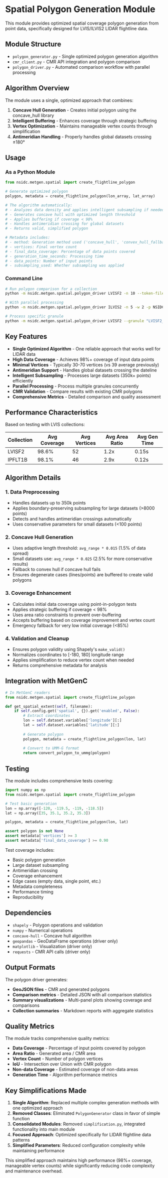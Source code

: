# Spatial Polygon Generation Module

This module provides optimized spatial coverage polygon generation from point data, specifically designed for LVIS/ILVIS2 LIDAR flightline data.

## Module Structure

- `polygon_generator.py` - Single optimized polygon generation algorithm
- `cmr_client.py` - CMR API integration and polygon comparison
- `polygon_driver.py` - Automated comparison workflow with parallel processing

## Algorithm Overview

The module uses a single, optimized approach that combines:
1. **Concave Hull Generation** - Creates initial polygon using the concave_hull library
2. **Intelligent Buffering** - Enhances coverage through strategic buffering
3. **Vertex Optimization** - Maintains manageable vertex counts through simplification
4. **Antimeridian Handling** - Properly handles global datasets crossing ±180°

## Usage

### As a Python Module

```python
from nsidc.metgen.spatial import create_flightline_polygon

# Generate optimized polygon
polygon, metadata = create_flightline_polygon(lon_array, lat_array)

# The algorithm automatically:
# - Analyzes data density and applies intelligent subsampling if needed
# - Generates concave hull with optimized length threshold
# - Applies buffering if coverage < 98%
# - Handles antimeridian crossing for global datasets
# - Returns valid, simplified polygon

# Metadata includes:
# - method: Generation method used ('concave_hull', 'convex_hull_fallback', etc.)
# - vertices: Final vertex count
# - final_data_coverage: Percentage of data points covered
# - generation_time_seconds: Processing time
# - data_points: Number of input points
# - subsampling_used: Whether subsampling was applied
```

### Command Line

```bash
# Run polygon comparison for a collection
python -m nsidc.metgen.spatial.polygon_driver LVISF2 -n 10 --token-file ~/.edl/token.prod

# With parallel processing
python -m nsidc.metgen.spatial.polygon_driver ILVIS2 -n 5 -w 2 -p NSIDC_CPRD

# Process specific granule
python -m nsidc.metgen.spatial.polygon_driver LVISF2 --granule "LVISF2_ABoVE2019_0716_R2003_060685.TXT" -p NSIDC_CPRD
```

## Key Features

- **Single Optimized Algorithm** - One reliable approach that works well for LIDAR data
- **High Data Coverage** - Achieves 98%+ coverage of input data points
- **Minimal Vertices** - Typically 30-70 vertices (vs 39 average previously)
- **Antimeridian Support** - Handles global datasets crossing the dateline
- **Intelligent Subsampling** - Processes large datasets (350k+ points) efficiently
- **Parallel Processing** - Process multiple granules concurrently
- **CMR Validation** - Compare results with existing CMR polygons
- **Comprehensive Metrics** - Detailed comparison and quality assessment

## Performance Characteristics

Based on testing with LVIS collections:

| Collection | Avg Coverage | Avg Vertices | Avg Area Ratio | Avg Gen Time |
|------------|--------------|--------------|----------------|--------------|
| LVISF2     | 98.6%        | 52           | 1.2x           | 0.15s        |
| IPFLT1B    | 98.1%        | 46           | 2.9x           | 0.12s        |

## Algorithm Details

### 1. Data Preprocessing
- Handles datasets up to 350k points
- Applies boundary-preserving subsampling for large datasets (>8000 points)
- Detects and handles antimeridian crossings automatically
- Uses conservative parameters for small datasets (<100 points)

### 2. Concave Hull Generation
- Uses adaptive length threshold: `avg_range * 0.015` (1.5% of data spread)
- Small datasets use: `avg_range * 0.025` (2.5% for more conservative results)
- Fallback to convex hull if concave hull fails
- Ensures degenerate cases (lines/points) are buffered to create valid polygons

### 3. Coverage Enhancement
- Calculates initial data coverage using point-in-polygon tests
- Applies strategic buffering if coverage < 98%
- Uses area ratio constraints to prevent over-buffering
- Accepts buffering based on coverage improvement and vertex count
- Emergency fallback for very low initial coverage (<85%)

### 4. Validation and Cleanup
- Ensures polygon validity using Shapely's `make_valid()`
- Normalizes coordinates to [-180, 180] longitude range
- Applies simplification to reduce vertex count when needed
- Returns comprehensive metadata for analysis

## Integration with MetGenC

```python
# In MetGenC readers
from nsidc.metgen.spatial import create_flightline_polygon

def get_spatial_extent(self, filename):
    if self.config.get('spatial', {}).get('enabled', False):
        # Extract coordinates
        lon = self.dataset.variables['longitude'][:]
        lat = self.dataset.variables['latitude'][:]
        
        # Generate polygon
        polygon, metadata = create_flightline_polygon(lon, lat)
        
        # Convert to UMM-G format
        return convert_polygon_to_ummg(polygon)
```

## Testing

The module includes comprehensive tests covering:

```python
import numpy as np
from nsidc.metgen.spatial import create_flightline_polygon

# Test basic generation
lon = np.array([-120, -119.5, -119, -118.5])
lat = np.array([35, 35.1, 35.2, 35.3])

polygon, metadata = create_flightline_polygon(lon, lat)

assert polygon is not None
assert metadata['vertices'] >= 3
assert metadata['final_data_coverage'] >= 0.90
```

Test coverage includes:
- Basic polygon generation
- Large dataset subsampling
- Antimeridian crossing
- Coverage enhancement
- Edge cases (empty data, single point, etc.)
- Metadata completeness
- Performance timing
- Reproducibility

## Dependencies

- `shapely` - Polygon operations and validation
- `numpy` - Numerical operations  
- `concave-hull` - Concave hull algorithm
- `geopandas` - GeoDataFrame operations (driver only)
- `matplotlib` - Visualization (driver only)
- `requests` - CMR API calls (driver only)

## Output Formats

The polygon driver generates:
- **GeoJSON files** - CMR and generated polygons
- **Comparison metrics** - Detailed JSON with all comparison statistics
- **Summary visualizations** - Multi-panel plots showing coverage and comparisons
- **Collection summaries** - Markdown reports with aggregate statistics

## Quality Metrics

The module tracks comprehensive quality metrics:
- **Data Coverage** - Percentage of input points covered by polygon
- **Area Ratio** - Generated area / CMR area
- **Vertex Count** - Number of polygon vertices
- **IoU** - Intersection over Union with CMR polygon
- **Non-data Coverage** - Estimated coverage of non-data areas
- **Generation Time** - Algorithm performance metrics

## Key Simplifications Made

1. **Single Algorithm**: Replaced multiple complex generation methods with one optimized approach
2. **Removed Classes**: Eliminated `PolygonGenerator` class in favor of simple function
3. **Consolidated Modules**: Removed `simplification.py`, integrated functionality into main module
4. **Focused Approach**: Optimized specifically for LIDAR flightline data patterns
5. **Simplified Parameters**: Reduced configuration complexity while maintaining performance

This simplified approach maintains high performance (98%+ coverage, manageable vertex counts) while significantly reducing code complexity and maintenance overhead.